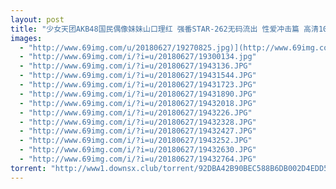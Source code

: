```yaml
---
layout: post
title: "少女天团AKB48国民偶像妹妹山口理红 强番STAR-262无码流出 性爱冲击篇 高清1080P无码"
images:
  - "http://www.69img.com/u/20180627/19270825.jpg)](http://www.69img.com/i/?i=u/20180627/19270825.jpg"
  - "http://www.69img.com/i/?i=u/20180627/19300134.jpg"
  - "http://www.69img.com/i/?i=u/20180627/1943136.JPG"
  - "http://www.69img.com/i/?i=u/20180627/19431544.JPG"
  - "http://www.69img.com/i/?i=u/20180627/19431723.JPG"
  - "http://www.69img.com/i/?i=u/20180627/19431890.JPG"
  - "http://www.69img.com/i/?i=u/20180627/19432018.JPG"
  - "http://www.69img.com/i/?i=u/20180627/1943226.JPG"
  - "http://www.69img.com/i/?i=u/20180627/19432328.JPG"
  - "http://www.69img.com/i/?i=u/20180627/19432427.JPG"
  - "http://www.69img.com/i/?i=u/20180627/1943252.JPG"
  - "http://www.69img.com/i/?i=u/20180627/19432630.JPG"
  - "http://www.69img.com/i/?i=u/20180627/19432764.JPG"
torrent: "http://www1.downsx.club/torrent/92DBA42B90BEC588B6DB002D4EDD5FF8FBF0B49A"
---
```

